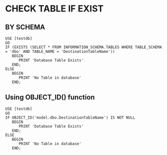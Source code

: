 # CHECK TABLE IF EXIST

## BY SCHEMA

````
USE [testdb]
GO
IF (EXISTS (SELECT * FROM INFORMATION_SCHEMA.TABLES WHERE TABLE_SCHEMA = 'dbo' AND TABLE_NAME = 'DestinationTableName'))
   BEGIN
      PRINT 'Database Table Exists'
   END;
ELSE
   BEGIN
      PRINT 'No Table in database'
   END;
````   

## Using OBJECT_ID() function

````
USE [testdb]
GO
IF OBJECT_ID('model.dbo.DestinationTableName') IS NOT NULL
   BEGIN
      PRINT 'Database Table Exists'
   END;
ELSE
   BEGIN
      PRINT 'No Table in database'
   END;
````
